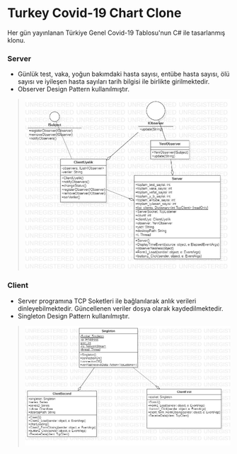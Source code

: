# Turkey Covid-19 Chart Clone

Her gün yayınlanan Türkiye Genel Covid-19 Tablosu'nun C# ile tasarlanmış klonu.

### Server

  - Günlük test, vaka, yoğun bakımdaki hasta sayısı, entübe hasta sayısı, ölü sayısı ve iyileşen hasta sayıları tarih bilgisi ile birlikte girilmektedir. 
  - Observer Design Pattern kullanılmıştır.
  
>![](UMLs/server.jpg)

### Client

  - Server programına TCP Soketleri ile bağlanılarak anlık verileri dinleyebilmektedir. Güncellenen veriler dosya olarak kaydedilmektedir.  
  - Singleton Design Pattern kullanılmıştır.

>![](UMLs/client.jpg)
